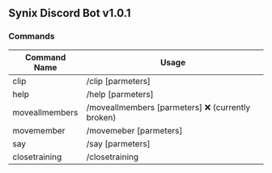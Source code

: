## Synix Discord Bot v1.0.1

### Commands 

Command Name | Usage 
---|---
clip | /clip [parmeters]
help | /help [parmeters]
moveallmembers | /moveallmembers [parmeters] ❌ (currently broken)
movemember | /movemeber [parmeters]
say | /say [parmeters]
closetraining | /closetraining